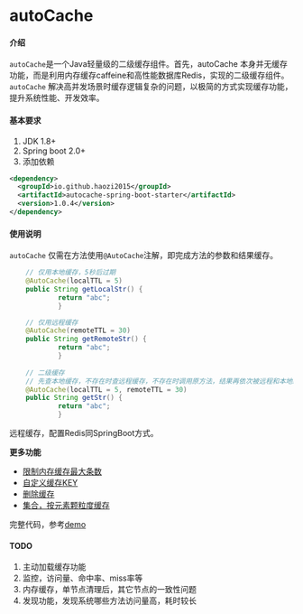 # autoCache

#### 介绍
`autoCache`是一个Java轻量级的二级缓存组件。首先，autoCache 本身并无缓存功能，而是利用内存缓存caffeine和高性能数据库Redis，实现的二级缓存组件。
`autoCache` 解决高并发场景时缓存逻辑复杂的问题，以极简的方式实现缓存功能，提升系统性能、开发效率。

#### 基本要求

1.  JDK 1.8+
2.  Spring boot 2.0+
3.  添加依赖
```xml
<dependency>
  <groupId>io.github.haozi2015</groupId>
  <artifactId>autocache-spring-boot-starter</artifactId>
  <version>1.0.4</version>
</dependency>
```

#### 使用说明
`autoCache` 仅需在方法使用`@AutoCache`注解，即完成方法的参数和结果缓存。

```java
    // 仅用本地缓存，5秒后过期
    @AutoCache(localTTL = 5)
    public String getLocalStr() {
            return "abc";
            }

    // 仅用远程缓存
    @AutoCache(remoteTTL = 30)
    public String getRemoteStr() {
            return "abc";
            }
            
    // 二级缓存
    // 先查本地缓存，不存在时查远程缓存，不存在时调用原方法，结果再依次被远程和本地缓存
    @AutoCache(localTTL = 5, remoteTTL = 30)
    public String getStr() {
            return "abc";
            }

```
远程缓存，配置Redis同SpringBoot方式。

**更多功能**

+ [限制内存缓存最大条数](./autocache-spring-boot-starter-demo/src/main/java/com/haozi/cache/demo/SimpleAutoCacheDemo.java)
+ [自定义缓存KEY](./autocache-spring-boot-starter-demo/src/main/java/com/haozi/cache/demo/HighLevelAutoCacheDemo.java)
+ [删除缓存](./autocache-spring-boot-starter-demo/src/main/java/com/haozi/cache/demo/HighLevelAutoCacheDemo.java)
+ [集合，按元素颗粒度缓存](./autocache-spring-boot-starter-demo/src/main/java/com/haozi/cache/demo/ComplexAutoCacheDemo.java)

完整代码，参考[demo](./autocache-spring-boot-starter-demo/src/main/java/com/haozi/cache/demo)

#### TODO 
1. 主动加载缓存功能
2. 监控，访问量、命中率、miss率等
3. 内存缓存，单节点清理后，其它节点的一致性问题
4. 发现功能，发现系统哪些方法访问量高，耗时较长


 